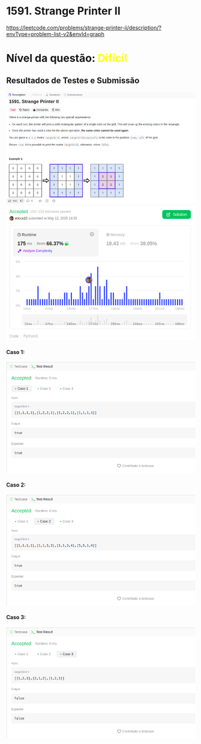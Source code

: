# 1591. Strange Printer II

https://leetcode.com/problems/strange-printer-ii/description/?envType=problem-list-v2&envId=graph
# Nível da questão:  <span style="color: yellow;">Difícil</span>

## Resultados de Testes e Submissão

![](/Questions/Assets/DescricaoStrange.png)
![](/Questions/Assets/SubmissaoStrange.png)


#### Caso 1:
![](/Questions/Assets/CaseTest1Strange.png)

#### Caso 2:
![](/Questions/Assets/CaseTest2Strange.png)

#### Caso 3: 
![](/Questions/Assets/CaseTest3Strange.png)